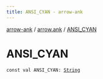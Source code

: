 ```yaml
---
title: ANSI_CYAN - arrow-ank
---
```


[arrow-ank](../index.html) / [arrow.ank](index.html) / [ANSI_CYAN](./-a-n-s-i_-c-y-a-n.html)

# ANSI_CYAN

`const val ANSI_CYAN: `[`String`](https://kotlinlang.org/api/latest/jvm/stdlib/kotlin/-string/index.html)